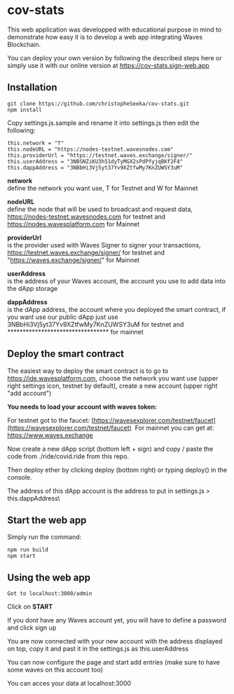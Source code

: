 # cov-stats

This web application was developped with educational purpose in mind to demonstrate how easy it is to develop a web app integrating Waves Blockchain. 

You can deploy your own version by following the described steps here or simply use it with our online version at https://cov-stats.sign-web.app

## Installation

```
git clone https://github.com/christopheSeeka/cov-stats.git
npm install
```

Copy settings.js.sample and rename it into settings.js then edit the following:

```
this.network = "T"
this.nodeURL = "https://nodes-testnet.wavesnodes.com"
this.providerUrl = "https://testnet.waves.exchange/signer/"
this.userAddress = "3NBSNZiKU3h51dyTyMGX2sPdPfyjqBKf2F4"
this.dappAddress = "3NBbHi3Vj5yt37Yv9XZtfwMy7KnZUWSY3uM"
```

**network**\
define the network you want use, T for Testnet and W for Mainnet

**nodeURL**\
define the node that will be used to broadcast and request data, https://nodes-testnet.wavesnodes.com for testnet and https://nodes.wavesplatform.com for Mainnet

**providerUrl**\
is the provider used with Waves Signer to signer your transactions, https://testnet.waves.exchange/signer/ for testnet and "https://waves.exchange/signer/" for Mainnet

**userAddress**\
is the address of your Waves account, the account you use to add data into the dApp storage

**dappAddress**\
is the dApp address, the account where you deployed the smart contract, if you want use our public dApp just use 3NBbHi3Vj5yt37Yv9XZtfwMy7KnZUWSY3uM for testnet and ********************************* for mainnet

## Deploy the smart contract

The easiest way to deploy the smart contract is to go to https://ide.wavesplatform.com, choose the network you want use (upper right settings icon, testnet by default), create a new account (upper right "add account")

**You needs to load your account with waves token:**

For testnet got to the faucet: [https://wavesexplorer.com/testnet/faucet](https://wavesexplorer.com/testnet/faucet) &nbsp;For mainnet you can get at: https://www.waves.exchange 

Now create a new dApp script (bottom left + sign) and copy / paste the code from ./ride/covid.ride from this repo.

Then deploy ether by clicking deploy (bottom right) or typing deploy() in the console.

The address of this dApp account is the address to put in settings.js > this.dappAddress\

## Start the web app

Simply run the command:

```
npm run build
npm start
```

## Using the web app

```Got to localhost:3000/admin```

Click on **START**

If you dont have any Waves account yet, you will have to define a password and click sign up

You are now connected with your new account with the address displayed on top, copy it and past it in the settings.js as this.userAddress

You can now configure the page and start add entries (make sure to have some waves on this account too)

You can acces your data at localhost:3000

